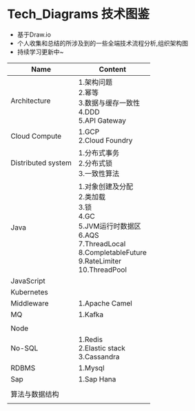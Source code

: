 # Tech_Diagrams  技术图鉴
* 基于Draw.io 
* 个人收集和总结的所涉及到的一些全端技术流程分析,组织架构图
* 持续学习更新中~



| Name               | Content                                                      |
| ------------------ | ------------------------------------------------------------ |
| Architecture       | 1.架构问题<br />2.幂等<br />3.数据与缓存一致性<br />4.DDD<br />5.API Gateway |
| Cloud Compute      | 1.GCP<br />2.Cloud Foundry                                   |
| Distributed system | 1.分布式事务<br />2.分布式锁<br />3.一致性算法               |
| Java               | 1.对象创建及分配<br />2.类加载<br />3.锁<br />4.GC<br />5.JVM运行时数据区<br />6.AQS<br />7.ThreadLocal<br />8.CompletableFuture<br />9.RateLimiter<br />10.ThreadPool |
| JavaScript         |                                                              |
| Kubernetes         |                                                              |
| Middleware         | 1.Apache Camel                                               |
| MQ                 | 1.Kafka                                                      |
|                    |                                                              |
| Node               |                                                              |
| No-SQL             | 1.Redis<br />2.Elastic stack<br />3.Cassandra                |
| RDBMS              | 1.Mysql                                                      |
| Sap                | 1.Sap Hana                                                   |
|                    |                                                              |
| 算法与数据结构     |                                                              |
|                    |                                                              |